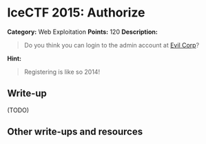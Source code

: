 # IceCTF 2015: Authorize

**Category:** Web Exploitation
**Points:** 120
**Description:** 

> Do you think you can login to the admin account at <a target='_blank' href='http://web2015.icec.tf/authorize'>Evil Corp</a>?

**Hint:**

> Registering is like so 2014!

## Write-up

(TODO)

## Other write-ups and resources

